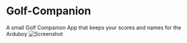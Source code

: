 # Golf-Companion
A small Golf Companion App that keeps your scores and names for the Arduboy
![Screenshot](Golf-Companion/Images/GolfCompanionCapture.png)

